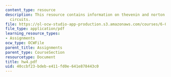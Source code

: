 ```yaml
---
content_type: resource
description: This resource contains information on thevenin and norton equivalent
  circuits.
file: https://ol-ocw-studio-app-production.s3.amazonaws.com/courses/6-071j-introduction-to-electronics-signals-and-measurement-spring-2006/40ccbf23bdebe411fd0e641e878443c0_hw4.pdf
file_type: application/pdf
learning_resource_types:
- Assignments
ocw_type: OCWFile
parent_title: Assignments
parent_type: CourseSection
resourcetype: Document
title: hw4.pdf
uid: 40ccbf23-bdeb-e411-fd0e-641e878443c0
---
```


